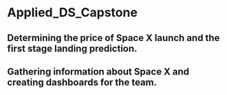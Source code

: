 #  Applied_DS_Capstone

## Determining the price of Space X launch and the first stage landing prediction. 

## Gathering information about Space X and creating dashboards for the team. 
